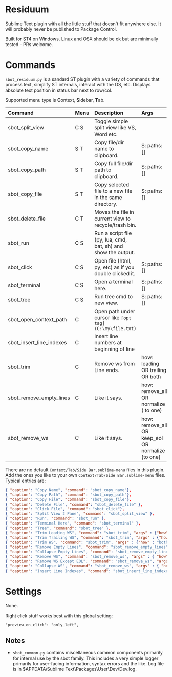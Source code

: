 # Residuum

Sublime Text plugin with all the little stuff that doesn't fit anywhere else.
It will probably never be published to Package Control.

Built for ST4 on Windows. Linux and OSX should be ok but are minimally tested - PRs welcome.


# Commands

`sbot_residuum.py` is a sandard ST plugin with a variety of commands that process text, simplify ST internals,
interact with the OS, etc. Displays absolute text position in status bar next to row/col.

Supported menu type is <b>C</b>ontext, <b>S</b>idebar, <b>T</b>ab.

| Command                 | Menu | Description                                             | Args                   |
| :--------               | :--- | :------------                                           | :-------               |
| sbot_split_view         | C S  | Toggle simple split view like VS, Word etc.             |                        |
| sbot_copy_name          | S T  | Copy file/dir name to clipboard.                        | S: paths: []           |
| sbot_copy_path          | S T  | Copy full file/dir path to clipboard.                   | S: paths: []           |
| sbot_copy_file          | S T  | Copy selected file to a new file in the same directory. | S: paths: []           |
| sbot_delete_file        | C T  | Moves the file in current view to recycle/trash bin.    |                        |
| sbot_run                | C S  | Run a script file (py, lua, cmd, bat, sh) and show the output. |                 |
| sbot_click              | C S  | Open file (html, py, etc) as if you double clicked it.  | S: paths: []           |
| sbot_terminal           | C S  | Open a terminal here.                                   | S: paths: []           |
| sbot_tree               | C S  | Run tree cmd to new view.                               | S: paths: []           |
| sbot_open_context_path  | C    | Open path under cursor like `[opt tag](C:\my\file.txt)` |                        |
| sbot_insert_line_indexes| C    | Insert line numbers at beginning of line                |                                                     |
| sbot_trim               | C    | Remove ws from Line ends.  | how: leading OR trailing OR both                    |
| sbot_remove_empty_lines | C    | Like it says.              | how: remove_all OR normalize ( to one)              |
| sbot_remove_ws          | C    | Like it says.              | how: remove_all OR keep_eol OR normalize (to one)   |


There are no default `Context/Tab/Side Bar.sublime-menu` files in this plugin.
Add the ones you like to your own `Context/Tab/Side Bar.sublime-menu` files. Typical entries are:
``` json
{ "caption": "Copy Name", "command": "sbot_copy_name"},
{ "caption": "Copy Path", "command": "sbot_copy_path"},
{ "caption": "Copy File", "command": "sbot_copy_file"},
{ "caption": "Delete File", "command": "sbot_delete_file" },
{ "caption": "Click File", "command": "sbot_click"},
{ "caption": "Split View 2 Pane", "command": "sbot_split_view" },
{ "caption": "Run", "command": "sbot_run" },
{ "caption": "Terminal Here", "command": "sbot_terminal" },
{ "caption": "Tree", "command": "sbot_tree" },
{ "caption": "Trim Leading WS", "command": "sbot_trim", "args" : {"how" : "leading"}  },
{ "caption": "Trim Trailing WS", "command": "sbot_trim", "args" : {"how" : "trailing"}  },
{ "caption": "Trim WS", "command": "sbot_trim", "args" : {"how" : "both"}  },
{ "caption": "Remove Empty Lines", "command": "sbot_remove_empty_lines", "args" : { "how" : "remove_all" } },
{ "caption": "Collapse Empty Lines", "command": "sbot_remove_empty_lines", "args" : { "how" : "normalize" } },
{ "caption": "Remove WS", "command": "sbot_remove_ws", "args" : { "how" : "remove_all" } },
{ "caption": "Remove WS Except EOL", "command": "sbot_remove_ws", "args" : { "how" : "keep_eol" } },
{ "caption": "Collapse WS", "command": "sbot_remove_ws", "args" : { "how" : "normalize" } },
{ "caption": "Insert Line Indexes", "command": "sbot_insert_line_indexes" },
```


# Settings

None.

Right click stuff works best with this global setting:
```
"preview_on_click": "only_left",
```

## Notes

- `sbot_common.py` contains miscellaneous common components primarily for internal use by the sbot family.
  This includes a very simple logger primarily for user-facing information, syntax errors and the like.
  Log file is in $APPDATA\Sublime Text\Packages\User\Dev\Dev.log.

